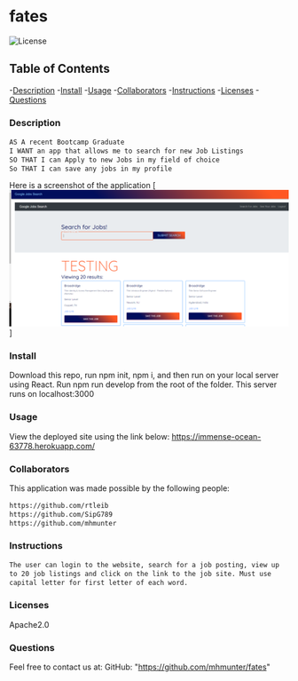 # fates

![License](https://shields.io/badge/license-Apache2.0-blue.svg)

  ## Table of Contents
  -[Description](#description)
  -[Install](#install)
  -[Usage](#usage)
  -[Collaborators](#collaborators)
  -[Instructions](#instructions)
  -[Licenses](#licenses)
  -[Questions](#questions)

  ### Description
```
AS A recent Bootcamp Graduate
I WANT an app that allows me to search for new Job Listings 
SO THAT I can Apply to new Jobs in my field of choice 
So THAT I can save any jobs in my profile 
```


Here is a screenshot of the application 
[![image](./client/public/fateScreenshot.png)]

  ### Install
  Download this repo, run npm init, npm i, and then run on your local server using React. Run npm run develop from the root of the folder. This server runs on localhost:3000

  ### Usage
  View the deployed site using the link below:
    https://immense-ocean-63778.herokuapp.com/  

  ### Collaborators
   This application was made possible by the following people:

    https://github.com/rtleib 
    https://github.com/SipG789 
    https://github.com/mhmunter 

  ### Instructions

    The user can login to the website, search for a job posting, view up to 20 job listings and click on the link to the job site. Must use capital letter for first letter of each word. 

  ### Licenses 
  Apache2.0

  ### Questions
  Feel free to contact us at:
  GitHub: "https://github.com/mhmunter/fates"

